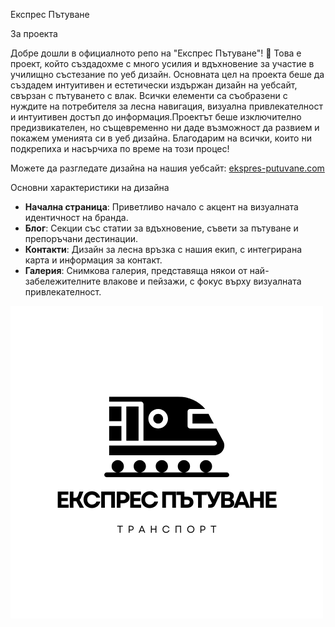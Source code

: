 Експрес Пътуване

За проекта

Добре дошли в официалното репо на "Експрес Пътуване"! 🚄 Това е проект, който създадохме с много усилия и вдъхновение за участие в училищно състезание по уеб дизайн. Основната цел на проекта беше да създадем интуитивен и естетически издържан дизайн на уебсайт, свързан с пътуването с влак. Всички елементи са съобразени с нуждите на потребителя за лесна навигация, визуална привлекателност и интуитивен достъп до информация.Проектът беше изключително предизвикателен, но същевременно ни даде възможност да развием и покажем уменията си в уеб дизайна. Благодарим на всички, които ни подкрепиха и насърчиха по време на този процес!

Можете да разгледате дизайна на нашия уебсайт: [ekspres-putuvane.com](https://ekspres-putuvane.com)

Основни характеристики на дизайна

- **Начална страница**: Приветливо начало с акцент на визуалната идентичност на бранда.
- **Блог**: Секции със статии за вдъхновение, съвети за пътуване и препоръчани дестинации.
- **Контакти**: Дизайн за лесна връзка с нашия екип, с интегрирана карта и информация за контакт.
- **Галерия**: Снимкова галерия, представяща някои от най-забележителните влакове и пейзажи, с фокус върху визуалната привлекателност.

![Експрес Пътуване Лого](images/Black%20and%20White%20Train%20Transportation%20Logo.png)

